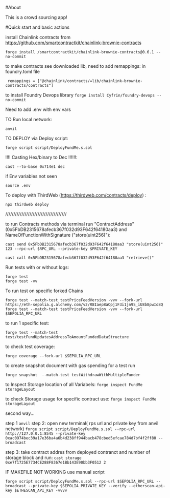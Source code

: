 #About

This is a crowd sourcing app!

#Quick start and basic actions

install Chainlink contracts from https://github.com/smartcontractkit/chainlink-brownie-contracts

```
forge install /smartcontractkit/chainlink-brownie-contracts@0.6.1 --no-commit
```

to make contracts see downloaded lib, need to add remappings: in foundry.toml file

```aidl
 remappings = ["@chainlink/contracts/=lib/chainlink-brownie-contracts/contracts"]
```

to install Foundry Devops library
```forge install Cyfrin/foundry-devops --no-commit```

Need to add .env with env vars

TO Run local network:

```
anvil
```

TO DEPLOY via Deploy script:

```
forge script script/DeployFundMe.s.sol
```

!!!! Casting Hex/binary to Dec !!!!!!:

```
cast --to-base 0x714e1 dec
```

if Env variables not seen

```
source .env
```

To deploy with ThirdWeb (https://thirdweb.com/contracts/deploy) :

```
npx thirdweb deploy
```

//////////////////////////////////////

to run Contracts methods via terminal run "ContractAddress"(0x5FbDB2315678afecb367f032d93F642f64180aa3) and NameOfFunctionWithSignature ("store(uint256)"):

```
cast send 0x5FbDB2315678afecb367f032d93F642f64180aa3 "store(uint256)" 123 --rpc-url $RPC_URL --private-key $PRIVATE_KEY
```

```
cast call 0x5FbDB2315678afecb367f032d93F642f64180aa3 "retrieve()"
```

Run tests with or without logs:

```
forge test
forge test -vv
```

To run test on specific forked Chains

```
forge test --match-test testPriceFeedVersion -vvv --fork-url https://eth-sepolia.g.alchemy.com/v2/R8Iaep8aOpj1F3i1jn9S_iU8b8pwIo8Q
forge test --match-test testPriceFeedVersion -vvv --fork-url $SEPOLIA_RPC_URL
```

to run 1 specific test:

```
forge test --match-test test/testFundUpdatesAddressToAmountFundedDataStructure
```

to check test coverage:

```
forge coverage --fork-url $SEPOLIA_RPC_URL
```

to create snapshot document with gas spending for a test run 
```
forge snapshot  --match-test testWithdrawWithMultipleFunder
```

to Inspect Storage location of all Variabels:
```forge inspect FundMe storageLayout```

to check Storage usage for specific contract use:
```forge inspect FundMe storageLayout```

second way... 

step 1 
```anvil```
step 2: open new terminal( rps url and private key from anvil network)
```forge script script/DeployFundMe.s.sol --rpc-url http://127.0.0.1:8545 --private-key 0xac0974bec39a17e36ba4a6b4d238ff944bacb478cbed5efcae784d7bf4f2ff80 --broadcast```

step 3: take contract addres from deployed contranct and number of storage block and run:
```cast storage 0xe7f1725E7734CE288F8367e1Bb143E90bb3F0512 2```


IF MAKEFILE NOT WORKING use manual script 
```
forge script script/DeployFundMe.s.sol --rpc-url $SEPOLIA_RPC_URL --broadcast --private-key $SEPOLIA_PRIVATE_KEY --verify --etherscan-api-key $ETHESCAN_API_KEY -vvvv
```

